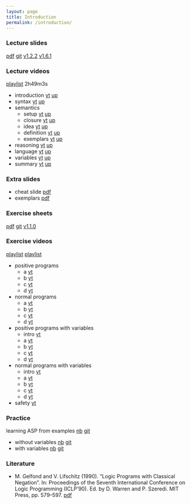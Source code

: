 ```yaml
---
layout: page
title: Introduction
permalink: /introduction/
---
```

### Lecture slides

  [pdf](https://github.com/potassco-asp-course/course/releases/download/v1.6.1/introduction.pdf)
  [git](https://github.com/potassco-asp-course/introduction)
  [v1.2.2](https://github.com/potassco-asp-course/course/releases/tag/v1.2.2)
  [v1.6.1](https://github.com/potassco-asp-course/course/releases/tag/v1.6.1)

### Lecture videos

  [playlist](https://www.youtube.com/playlist?list=PL7DBaibuDD9NWhREiceTokOiY-S3nertB) 2h49m3s

  * introduction
	[yt](https://youtu.be/_9dlDE1OsQA)
	[up](https://mediaup.uni-potsdam.de/Play/23477)
  * syntax
	[yt](https://youtu.be/FKpmMIgsQhM)
	[up](https://mediaup.uni-potsdam.de/Play/23491)
  * semantics
	* setup
	  [yt](https://youtu.be/Fmj0KJL_i04)
	  [up](https://mediaup.uni-potsdam.de/Play/23594)
	* closure
	  [yt](https://youtu.be/gN6WHEweXOg)
	  [up](https://mediaup.uni-potsdam.de/Play/23600)
	* idea
	  [yt](https://youtu.be/5_TyvPf8G7Q)
	  [up](https://mediaup.uni-potsdam.de/Play/23657)
    * definition
	  [yt](https://youtu.be/T_AqkLQHxhw)
	  [up](https://mediaup.uni-potsdam.de/Play/23659)
    * exemplars
	  [yt](https://youtu.be/CWDA5QqEpf4)
	  [up](https://mediaup.uni-potsdam.de/Play/23672)
  * reasoning
	[yt](https://youtu.be/h3Ghk89pl1o)
	[up](https://mediaup.uni-potsdam.de/Play/24025)
  * language
    [yt](https://youtu.be/p9oiyabH6yo)
	[up](https://mediaup.uni-potsdam.de/Play/25748)
  * variables
	[yt](https://youtu.be/URcN0EEZoN4)
	[up](https://mediaup.uni-potsdam.de/Play/24046)
  * summary
	[yt](https://youtu.be/txlXNHs1rPo)
	[up](https://mediaup.uni-potsdam.de/Play/24045)

### Extra slides

  * cheat slide [pdf](https://github.com/potassco-asp-course/course/releases/download/v1.2.2/asp-in-one.pdf)
  * exemplars   [pdf](https://github.com/potassco-asp-course/course/releases/download/v1.2.2/asp-exemplars.pdf)

### Exercise sheets

  [pdf](https://github.com/potassco-asp-course/exercises/releases/download/v1.1.0/introduction-exercises.pdf)
  [git](https://github.com/potassco-asp-course/exercises/tree/main/introduction)
  [v1.1.0](https://github.com/potassco-asp-course/exercises/releases/tag/v1.1.0)

### Exercise videos

  [playlist](https://www.youtube.com/playlist?list=PL7DBaibuDD9PNXus6L5xzw7ATskhYKPby)
  [playlist](https://www.youtube.com/playlist?list=PL7DBaibuDD9NoIuBH3gj8RUZoqXCKBl4W)

  * positive programs
	* a [yt](https://youtu.be/5reTvAe2QBE)
	* b [yt](https://youtu.be/ZksnOziJLfI)
	* c [yt](https://youtu.be/EcaJipH20Vw)
	* d [yt](https://youtu.be/QCQGfGYax1c)
  * normal programs
	* a [yt](https://youtu.be/7jkpKxGwbno)
	* b [yt](https://youtu.be/QXKmgw3pBT8)
	* c [yt](https://youtu.be/7_se9k6DO0g)
	* d [yt](https://youtu.be/cfHDIncvgWs)
  * positive programs with variables
    * intro [yt](https://youtu.be/Gbiq8j7dprg)
    * a [yt](https://youtu.be/VAWnbqnexCE)
    * b [yt](https://youtu.be/L83AkrbL2wk)
    * c [yt](https://youtu.be/ZeIpA-KydJ8)
    * d [yt](https://youtu.be/vJijxi3Y8uE)
  * normal programs with variables
    * intro [yt](https://youtu.be/Z61fm6vamRI)
    * a [yt](https://youtu.be/gHxZBVSr-wA)
    * b [yt](https://youtu.be/fRdJlCpcN4k)
    * c [yt](https://youtu.be/Skk6h3ahY3g)
    * d [yt](https://youtu.be/R4bEWq5DpNc)
  * safety
    [yt](https://youtu.be/wJ0GAOUFYOQ)

### Practice

  learning ASP from examples
  [nb](https://mybinder.org/v2/gh/potassco-asp-course/notebooks/HEAD?urlpath=lab%2Ftree%2Ftutorial%2Flanguage%2Flearning-from-examples%2F)
  [git](https://github.com/potassco-asp-course/notebooks/tree/master/tutorial/language/learning-from-examples)


  * without variables
    [nb](https://mybinder.org/v2/gh/potassco-asp-course/notebooks/HEAD?urlpath=lab%2Ftree%2Ftutorial%2Flanguage%2Flearning-from-examples%2Fwithout-variables)
    [git](https://github.com/potassco-asp-course/notebooks/tree/master/tutorial/language/learning-from-examples/without-variables)
  * with variables
    [nb](https://mybinder.org/v2/gh/potassco-asp-course/notebooks/HEAD?urlpath=lab%2Ftree%2Ftutorial%2Flanguage%2Flearning-from-examples%2Fwith-variables)
    [git](https://github.com/potassco-asp-course/notebooks/tree/master/tutorial/language/learning-from-examples/with-variables)

### Literature

  * M. Gelfond and V. Lifschitz (1990).
	“Logic Programs with Classical Negation”.
	In: Proceedings of the Seventh International Conference on Logic Programming (ICLP’90).
	Ed. by D. Warren and P. Szeredi. MIT Press, pp. 579–597.
	[pdf](https://github.com/potassco-asp-course/course/releases/download/v1.6.1/stable.pdf)
